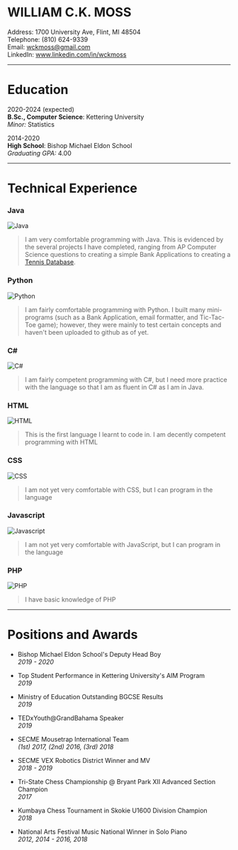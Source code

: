 # WILLIAM C.K. MOSS 

Address: 1700 University Ave, Flint, MI 48504    
Telephone: (810) 624-9339  
Email: wckmoss@gmail.com  
LinkedIn: www.linkedin.com/in/wckmoss  

---------------------------
# Education

2020-2024 (expected)  
**B.Sc., Computer Science**: Kettering University  
*Minor:* Statistics  

2014-2020  
**High School**: Bishop Michael Eldon School   
*Graduating GPA:* 4.00   

---------------------------
# Technical Experience  

### Java  
![Java](https://progress-bar.dev/80/?width=400)  
> I am very comfortable programming with Java. This is evidenced by the several projects I have completed, ranging from AP Computer Science questions to creating a simple Bank Applications to creating a [Tennis Database].   

### Python  
![Python](https://progress-bar.dev/70/?width=400)  
> I am fairly comfortable programming with Python. I built many mini-programs (such as a Bank Application, email formatter, and Tic-Tac-Toe game); however, they were mainly to test certain concepts and haven't been uploaded to github as of yet.  

### C\#  
![C#](https://progress-bar.dev/70/?width=400)   
> I am fairly competent programming with C#, but I need more practice with the language so that I am as fluent in C# as I am in Java.  

### HTML  
![HTML](https://progress-bar.dev/70/?width=400)  
> This is the first language I learnt to code in. I am decently competent programming with HTML    

### CSS  
![CSS](https://progress-bar.dev/50/?width=400)  
> I am not yet very comfortable with CSS, but I can program in the language  

### Javascript  
![Javascript](https://progress-bar.dev/50/?width=400)  
> I am not yet very comfortable with JavaScript, but I can program in the language   

### PHP  
![PHP](https://progress-bar.dev/20/?width=400)  
> I have basic knowledge of PHP    

[Tennis Database]: (https://github.com/qwet11/Tennis-Database)  

---------------------------
# Positions and Awards 

* Bishop Michael Eldon School's Deputy Head Boy  
*2019 - 2020*  

* Top Student Performance in Kettering University's AIM Program  
*2019*  

* Ministry of Education Outstanding BGCSE Results  
*2019*  

* TEDxYouth@GrandBahama Speaker  
*2019*   

* SECME Mousetrap International Team  
*(1st) 2017, (2nd) 2016, (3rd) 2018*  

* SECME VEX Robotics District Winner and MV  
*2018 - 2019* 

* Tri-State Chess Championship @ Bryant Park XII Advanced Section Champion  
*2017*  

* Kumbaya Chess Tournament in Skokie U1600 Division Champion  
*2018*  

* National Arts Festival Music National Winner in Solo Piano  
*2012, 2014 - 2016, 2018*  
